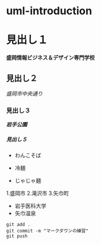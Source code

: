 # uml-introduction

# 見出し１
**盛岡情報ビジネス＆デザイン専門学校**
## 見出し２
*盛岡市中央通り*
### 見出し３
***岩手公園***
##### 見出し５
- わんこそば
+ 冷麺
* じゃじゃ麺

1.盛岡市
2.滝沢市
3.矢巾町
   - 岩手医科大学
   - 矢巾温泉
   ```
git add .
git commit -m "マークダウンの練習"
git push
```